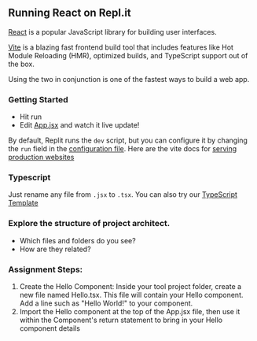 ## Running React on Repl.it

[React](https://reactjs.org/) is a popular JavaScript library for building user interfaces.

[Vite](https://vitejs.dev/) is a blazing fast frontend build tool that includes features like Hot Module Reloading (HMR), optimized builds, and TypeScript support out of the box.

Using the two in conjunction is one of the fastest ways to build a web app.

### Getting Started

- Hit run
- Edit [App.jsx](#src/App.jsx) and watch it live update!

By default, Replit runs the `dev` script, but you can configure it by changing the `run` field in the [configuration file](#.replit). Here are the vite docs for [serving production websites](https://vitejs.dev/guide/build.html)

### Typescript

Just rename any file from `.jsx` to `.tsx`. You can also try our [TypeScript Template](https://replit.com/@replit/React-TypeScript)

### Explore the structure of project architect.

- Which files and folders do you see?
- How are they related?

### Assignment Steps:

1. Create the Hello Component: Inside your tool project folder, create a new file named Hello.tsx. This file will contain your Hello component. Add a line such as "Hello World!" to your component.
2. Import the Hello component at the top of the App.jsx file, then use it within the Component's return statement to bring in your Hello component details